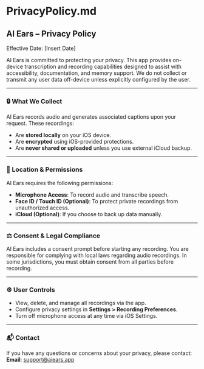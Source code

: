 # PrivacyPolicy.md

## AI Ears – Privacy Policy

Effective Date: [Insert Date]

AI Ears is committed to protecting your privacy. This app provides on-device transcription and recording capabilities designed to assist with accessibility, documentation, and memory support. We do not collect or transmit any user data off-device unless explicitly configured by the user.

---

### 🔒 What We Collect

AI Ears records audio and generates associated captions upon your request. These recordings:
- Are **stored locally** on your iOS device.
- Are **encrypted** using iOS-provided protections.
- Are **never shared or uploaded** unless you use external iCloud backup.

---

### 📍 Location & Permissions

AI Ears requires the following permissions:

- **Microphone Access**: To record audio and transcribe speech.
- **Face ID / Touch ID (Optional)**: To protect private recordings from unauthorized access.
- **iCloud (Optional)**: If you choose to back up data manually.

---

### ⚖️ Consent & Legal Compliance

AI Ears includes a consent prompt before starting any recording. You are responsible for complying with local laws regarding audio recordings. In some jurisdictions, you must obtain consent from all parties before recording.

---

### ⚙️ User Controls

- View, delete, and manage all recordings via the app.
- Configure privacy settings in **Settings > Recording Preferences**.
- Turn off microphone access at any time via iOS Settings.

---

### 📬 Contact

If you have any questions or concerns about your privacy, please contact:
**Email**: support@aiears.app

